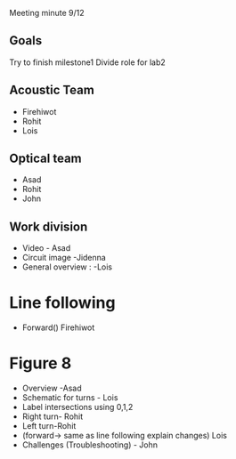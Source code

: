 Meeting minute 9/12

## Goals
Try to finish milestone1
Divide role for lab2

## Acoustic Team
  * Firehiwot
  * Rohit
  * Lois

## Optical team
  * Asad
  * Rohit
  * John
## Work division
  * Video - Asad 
  * Circuit image -Jidenna
  * General overview : -Lois 
# Line following
  * Forward() Firehiwot
# Figure 8
  * Overview -Asad
  * Schematic for turns - Lois
  * Label intersections using 0,1,2
  * Right turn- Rohit
  * Left turn-Rohit
  * (forward-> same as line following explain changes) Lois
  * Challenges (Troubleshooting) - John
